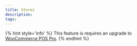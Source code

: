 ```yaml
---
title: Stores
description:  
tags: 
---
```


{% hint style='info' %}
This feature is requires an upgrade to [WooCommerce POS Pro](http://wcpos.com/pro).
{% endhint %}